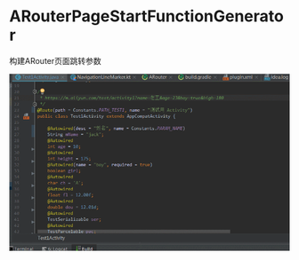 # ARouterPageStartFunctionGenerator
构建ARouter页面跳转参数

![效果图](https://github.com/helloyuyu/ARouterPageStartFunctionGenerator/blob/master/20190207103528731.gif)
